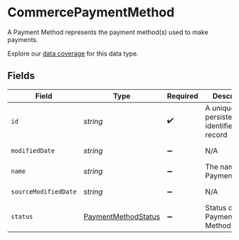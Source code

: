 # CommercePaymentMethod

A Payment Method represents the payment method(s) used to make payments.

Explore our [data coverage](https://knowledge.codat.io/supported-features/commerce?view=tab-by-data-type&dataType=commerce-paymentMethods) for this data type.


## Fields

| Field                                                             | Type                                                              | Required                                                          | Description                                                       | Example                                                           |
| ----------------------------------------------------------------- | ----------------------------------------------------------------- | ----------------------------------------------------------------- | ----------------------------------------------------------------- | ----------------------------------------------------------------- |
| `id`                                                              | *string*                                                          | :heavy_check_mark:                                                | A unique, persistent identifier for this record                   | 13d946f0-c5d5-42bc-b092-97ece17923ab                              |
| `modifiedDate`                                                    | *string*                                                          | :heavy_minus_sign:                                                | N/A                                                               | 2022-10-23T00:00:00.000Z                                          |
| `name`                                                            | *string*                                                          | :heavy_minus_sign:                                                | The name of the PaymentMethod                                     | Alipay                                                            |
| `sourceModifiedDate`                                              | *string*                                                          | :heavy_minus_sign:                                                | N/A                                                               | 2022-10-23T00:00:00.000Z                                          |
| `status`                                                          | [PaymentMethodStatus](../../models/shared/PaymentMethodStatus.md) | :heavy_minus_sign:                                                | Status of the Payment Method                                      | Active                                                            |